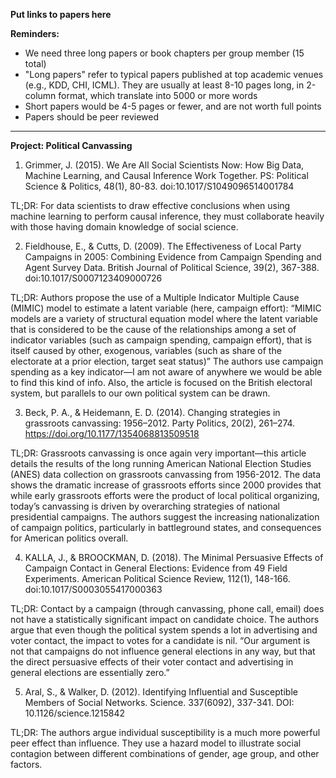 **Put links to papers here**

**Reminders:**

* We need three long papers or book chapters per group member (15 total)
* "Long papers" refer to typical papers published at top academic venues (e.g., KDD, CHI, ICML). They are usually at least 8-10 pages long, in 2-column format, which translate into 5000 or more words
* Short papers would be 4-5 pages or fewer, and are not worth full points
* Papers should be peer reviewed
---

<b>Project: Political Canvassing</b>
1.	Grimmer, J. (2015). We Are All Social Scientists Now: How Big Data, Machine Learning, and Causal Inference Work Together. PS: Political Science & Politics, 48(1), 80-83. doi:10.1017/S1049096514001784

TL;DR: For data scientists to draw effective conclusions when using machine learning to perform causal inference, they must collaborate heavily with those having domain knowledge of social science. 

2.	Fieldhouse, E., & Cutts, D. (2009). The Effectiveness of Local Party Campaigns in 2005: Combining Evidence from Campaign Spending and Agent Survey Data. British Journal of Political Science, 39(2), 367-388. doi:10.1017/S0007123409000726

TL;DR: Authors propose the use of a Multiple Indicator Multiple Cause (MIMIC) model to estimate a latent variable (here, campaign effort):
“MIMIC models are a variety of structural equation model where the latent variable that is considered to be the cause of the relationships among a set of indicator variables (such as campaign spending, campaign effort), that is itself caused by other, exogenous, variables (such as share of the electorate at a prior election, target seat status)”
The authors use campaign spending as a key indicator—I am not aware of anywhere we would be able to find this kind of info. Also, the article is focused on the British electoral system, but parallels to our own political system can be drawn.

3.	Beck, P. A., & Heidemann, E. D. (2014). Changing strategies in grassroots canvassing: 1956–2012. Party Politics, 20(2), 261–274. https://doi.org/10.1177/1354068813509518

TL;DR: Grassroots canvassing is once again very important—this article details the results of the long running American National Election Studies (ANES) data collection on grassroots canvassing from 1956-2012. The data shows the dramatic increase of grassroots efforts since 2000 provides that while early grassroots efforts were the product of local political organizing, today’s canvassing is driven by overarching strategies of national presidential campaigns. The authors suggest the increasing nationalization of campaign politics, particularly in battleground states, and consequences for American politics overall.

4.	KALLA, J., & BROOCKMAN, D. (2018). The Minimal Persuasive Effects of Campaign Contact in General Elections: Evidence from 49 Field Experiments. American Political Science Review, 112(1), 148-166. doi:10.1017/S0003055417000363

TL;DR: Contact by a campaign (through canvassing, phone call, email) does not have a statistically significant impact on candidate choice. The authors argue that even though the political system spends a lot in advertising and voter contact, the impact to votes for a candidate is nil. 
“Our argument is not that campaigns do not influence general elections in any way, but that the direct persuasive effects of their voter contact and advertising in general elections are essentially zero.”

5.	Aral, S., & Walker, D. (2012). Identifying Influential and Susceptible Members of Social Networks. Science. 337(6092), 337-341. DOI: 10.1126/science.1215842

TL;DR: The authors argue individual susceptibility is a much more powerful peer effect than influence. They use a hazard model to illustrate social contagion between different combinations of gender, age group, and other factors. 
